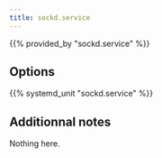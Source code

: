 ```yaml
---
title: sockd.service
---
```


{{% provided_by "sockd.service" %}}

## Options

{{% systemd_unit "sockd.service" %}}

## Additionnal notes

Nothing here.